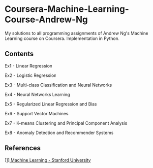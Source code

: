 # Coursera-Machine-Learning-Course-Andrew-Ng
My solutions to all programming assignments of Andrew Ng's Machine Learning course on Coursera. Implementation in Python.

## Contents
Ex1 - Linear Regression

Ex2 - Logistic Regression

Ex3 - Multi-class Classification and Neural Networks

Ex4 - Neural Networks Learning

Ex5 - Regularized Linear Regression and Bias

Ex6 - Support Vector Machines

Ex7 - K-means Clustering and Principal Component Analysis

Ex8 - Anomaly Detection and Recommender Systems

## References
[[1] Machine Learning - Stanford University](https://www.coursera.org/learn/machine-learning)
